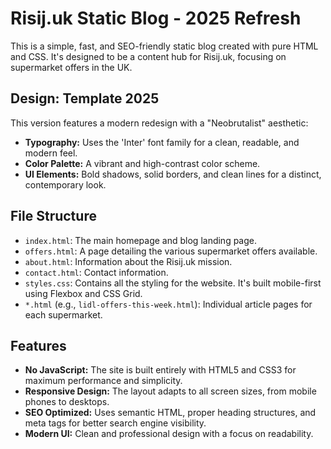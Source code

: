 # Risij.uk Static Blog - 2025 Refresh

This is a simple, fast, and SEO-friendly static blog created with pure HTML and CSS. It's designed to be a content hub for Risij.uk, focusing on supermarket offers in the UK.

## Design: Template 2025

This version features a modern redesign with a "Neobrutalist" aesthetic:
- **Typography:** Uses the 'Inter' font family for a clean, readable, and modern feel.
- **Color Palette:** A vibrant and high-contrast color scheme.
- **UI Elements:** Bold shadows, solid borders, and clean lines for a distinct, contemporary look.

## File Structure

- `index.html`: The main homepage and blog landing page.
- `offers.html`: A page detailing the various supermarket offers available.
- `about.html`: Information about the Risij.uk mission.
- `contact.html`: Contact information.
- `styles.css`: Contains all the styling for the website. It's built mobile-first using Flexbox and CSS Grid.
- `*.html` (e.g., `lidl-offers-this-week.html`): Individual article pages for each supermarket.

## Features

- **No JavaScript:** The site is built entirely with HTML5 and CSS3 for maximum performance and simplicity.
- **Responsive Design:** The layout adapts to all screen sizes, from mobile phones to desktops.
- **SEO Optimized:** Uses semantic HTML, proper heading structures, and meta tags for better search engine visibility.
- **Modern UI:** Clean and professional design with a focus on readability.